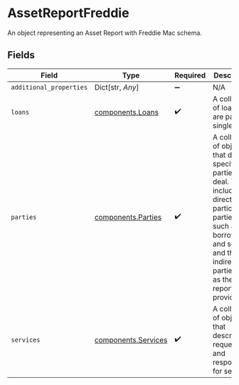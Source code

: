 # AssetReportFreddie

An object representing an Asset Report with Freddie Mac schema.


## Fields

| Field                                                                                                                                                                                                    | Type                                                                                                                                                                                                     | Required                                                                                                                                                                                                 | Description                                                                                                                                                                                              |
| -------------------------------------------------------------------------------------------------------------------------------------------------------------------------------------------------------- | -------------------------------------------------------------------------------------------------------------------------------------------------------------------------------------------------------- | -------------------------------------------------------------------------------------------------------------------------------------------------------------------------------------------------------- | -------------------------------------------------------------------------------------------------------------------------------------------------------------------------------------------------------- |
| `additional_properties`                                                                                                                                                                                  | Dict[str, *Any*]                                                                                                                                                                                         | :heavy_minus_sign:                                                                                                                                                                                       | N/A                                                                                                                                                                                                      |
| `loans`                                                                                                                                                                                                  | [components.Loans](../../models/shared/loans.md)                                                                                                                                                         | :heavy_check_mark:                                                                                                                                                                                       | A collection of loans that are part of a single deal.                                                                                                                                                    |
| `parties`                                                                                                                                                                                                | [components.Parties](../../models/shared/parties.md)                                                                                                                                                     | :heavy_check_mark:                                                                                                                                                                                       | A collection of objects that define specific parties to a deal. This includes the direct participating parties, such as borrower and seller and the indirect parties such as the credit report provider. |
| `services`                                                                                                                                                                                               | [components.Services](../../models/shared/services.md)                                                                                                                                                   | :heavy_check_mark:                                                                                                                                                                                       | A collection of objects that describe requests and responses for services.                                                                                                                               |
